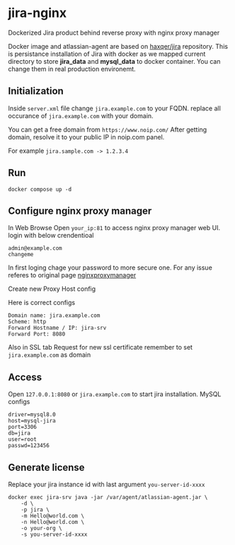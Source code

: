 # jira-nginx
Dockerized Jira product behind reverse proxy with nginx proxy manager

Docker image and atlassian-agent are based on [haxqer/jira](https://github.com/haxqer/jira) repository.
This is persistance installation of Jira with docker as we mapped current directory to store **jira_data** and **mysql_data** to docker container.
You can change them in real production environemt.


## Initialization

Inside `server.xml` file change `jira.example.com` to your FQDN.
replace all occurance of `jira.example.com` with your domain.

You can get a free domain from `https://www.noip.com/`
After getting domain, resolve it to your public IP in noip.com panel.

For example `jira.sample.com -> 1.2.3.4`


## Run
```
docker compose up -d
```

## Configure nginx proxy manager
In Web Browse Open `your_ip:81` to access nginx proxy manager web UI.
login with below crendentioal
```
admin@example.com
changeme
```

In first loging chage your password to more secure one.
For any issue referes to original page
[nginxproxymanager](https://nginxproxymanager.com/setup/)

Create new Proxy Host config

Here is correct configs
```
Domain name: jira.example.com
Scheme: http
Forward Hostname / IP: jira-srv
Forward Port: 8080
```
Also in SSL tab
Request for new ssl certificate remember to set `jira.example.com` as domain


## Access
Open `127.0.0.1:8080` or `jira.example.com` to start jira installation.
MySQL configs
```
driver=mysql8.0
host=mysql-jira
port=3306
db=jira
user=root
passwd=123456
```

## Generate license
Replace your jira instance id with last argument `you-server-id-xxxx`

```
docker exec jira-srv java -jar /var/agent/atlassian-agent.jar \
    -d \
    -p jira \
    -m Hello@world.com \
    -n Hello@world.com \
    -o your-org \
    -s you-server-id-xxxx
```

